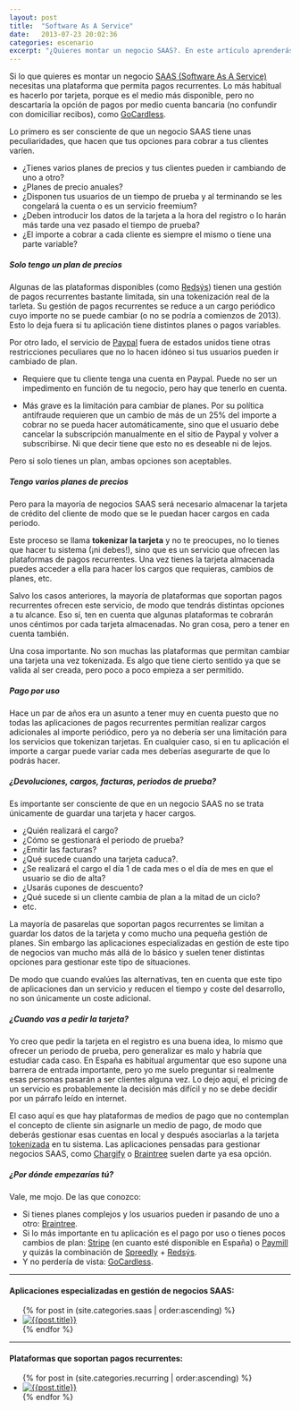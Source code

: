 ```yaml
---
layout: post
title:  "Software As A Service"
date:   2013-07-23 20:02:36
categories: escenario
excerpt: "¿Quieres montar un negocio SAAS?. En este artículo aprenderás lo que requieres de tu pasarela de pago."
---
```


Si lo que quieres es montar un negocio [SAAS (Software As A Service)](http://es.wikipedia.org/wiki/SaaS) necesitas una plataforma que permita pagos recurrentes. Lo más habitual es hacerlo por tarjeta, porque es el medio más disponible, pero no descartaría la opción de pagos por medio cuenta bancaria (no confundir con domiciliar recibos), como [GoCardless](/gocardless/). 

Lo primero es ser consciente de que un negocio SAAS tiene unas peculiaridades, que hacen que tus opciones para cobrar a tus clientes varíen.

- ¿Tienes varios planes de precios y tus clientes pueden ir cambiando de uno a otro?
- ¿Planes de precio anuales?
- ¿Disponen tus usuarios de un tiempo de prueba y al terminando se les congelará la cuenta o es un servicio freemium?
- ¿Deben introducir los datos de la tarjeta a la hora del registro o lo harán más tarde una vez pasado el tiempo de prueba?
- ¿El importe a cobrar a cada cliente es siempre el mismo o tiene una parte variable?

##### Solo tengo un plan de precios

Algunas de las plataformas disponibles (como [Redsýs](/redsys/)) tienen una gestión de pagos recurrentes bastante limitada, sin una tokenización real de la tarleta. Su gestión de pagos recurrentes se reduce a un cargo periódico cuyo importe no se puede cambiar (o no se podría a comienzos de 2013). Esto lo deja fuera si tu aplicación tiene distintos planes o pagos variables.

Por otro lado, el servicio de [Paypal](/paypal/) fuera de estados unidos tiene otras restricciones peculiares que no lo hacen idóneo si tus usuarios pueden ir cambiado de plan.

- Requiere que tu cliente tenga una cuenta en Paypal. Puede no ser un impedimento en función de tu negocio, pero hay que tenerlo en cuenta.

- Más grave es la limitación para cambiar de planes. Por su política antifraude requieren que un cambio de más de un 25% del importe a cobrar no se pueda hacer automáticamente, sino que el usuario debe cancelar la subscripción manualmente en el sitio de Paypal y volver a subscribirse. Ni que decir tiene que esto no es deseable ni de lejos.

Pero si solo tienes un plan, ambas opciones son aceptables.

##### Tengo varios planes de precios

Pero para la mayoría de negocios SAAS será necesario almacenar la tarjeta de crédito del cliente de modo que se le puedan hacer cargos en cada periodo. 

Este proceso se llama **tokenizar la tarjeta** y no te preocupes, no lo tienes que hacer tu sistema (¡ni debes!), sino que es un servicio que ofrecen las plataformas de pagos recurrentes. Una vez tienes la tarjeta almacenada puedes acceder a ella para hacer los cargos que requieras, cambios de planes, etc.

Salvo los casos anteriores, la mayoría de plataformas que soportan pagos recurrentes ofrecen este servicio, de modo que tendrás distintas opciones a tu alcance. Eso sí, ten en cuenta que algunas plataformas te cobrarán unos céntimos por cada tarjeta almacenadas. No gran cosa, pero a tener en cuenta también.

Una cosa importante. No son muchas las plataformas que permitan cambiar una tarjeta una vez tokenizada. Es algo que tiene cierto sentido ya que se valida al ser creada, pero poco a poco empieza a ser permitido.

##### Pago por uso

Hace un par de años era un asunto a tener muy en cuenta puesto que no todas las aplicaciones de pagos recurrentes  permitían realizar cargos adicionales al importe periódico, pero ya no debería ser una limitación para los servicios que tokenizan tarjetas. En cualquier caso, si en tu aplicación el importe a cargar puede variar cada mes deberías asegurarte de que lo podrás hacer.
  
##### ¿Devoluciones, cargos, facturas, periodos de prueba?

Es importante ser consciente de que en un negocio SAAS no se trata únicamente de guardar una tarjeta y hacer cargos. 

- ¿Quién realizará el cargo?
- ¿Cómo se gestionará el periodo de prueba?
- ¿Emitir las facturas?
- ¿Qué sucede cuando una tarjeta caduca?.
- ¿Se realizará el cargo el día 1 de cada mes o el día de mes en que el usuario se dio de alta?
- ¿Usarás cupones de descuento?
- ¿Qué sucede si un cliente cambia de plan a la mitad de un ciclo?
- etc.

La mayoría de pasarelas que soportan pagos recurrentes se limitan a guardar los datos de la tarjeta y como mucho una pequeña gestión de planes. Sin embargo las aplicaciones especializadas en gestión de este tipo de negocios van mucho más allá de lo básico y suelen tener distintas opciones para gestionar este tipo de situaciones.

De modo que cuando evalúes las alternativas, ten en cuenta que este tipo de aplicaciones dan un servicio y reducen el tiempo y coste del desarrollo, no son únicamente un coste adicional.

##### ¿Cuando vas a pedir la tarjeta?

Yo creo que pedir la tarjeta en el registro es una buena idea, lo mismo que ofrecer un periodo de prueba, pero generalizar es malo y habría que estudiar cada caso. En España es habitual argumentar que eso supone una barrera de entrada importante, pero yo me suelo preguntar si realmente esas personas pasarán a ser clientes alguna vez. Lo dejo aquí, el pricing de un servicio es probablemente la decisión más difícil y no se debe decidir por un párrafo leído en internet.

El caso aquí es que hay plataformas de medios de pago que no contemplan el concepto de cliente sin asignarle un medio de pago, de modo que deberás gestionar esas cuentas en local y después asociarlas a la tarjeta [tokenizada](/tokenizar/) en tu sistema. Las aplicaciones pensadas para gestionar negocios SAAS, como [Chargify](/chargify/) o [Braintree](/braintree/) suelen darte ya esa opción.

##### ¿Por dónde empezarías tú?

Vale, me mojo. De las que conozco:

- Si tienes planes complejos y los usuarios pueden ir pasando de uno a otro: [Braintree](/braintree/).
- Si lo más importante en tu aplicación es el pago por uso o tienes pocos cambios de plan: [Stripe](/stripe/) (en cuanto esté disponible en España) o [Paymill](/paymill/) y quizás la combinación de [Spreedly](/spreedly/) + [Redsýs](/redsys/).
- Y no perdería de vista: [GoCardless](/gocardless/).

<hr/>

<h4>Aplicaciones especializadas en gestión de negocios SAAS:</h4>

<ul class="small-block-grid-3 large-block-grid-6">
{% for post in (site.categories.saas | order:ascending) %}
  <li><a href="{{ post.url }}" title="{{post.title}}"><img src="{{ post.gw_logo }}" alt="{{post.title}}"/></a></li>
{% endfor %}
</ul>


<hr/>

<h4>Plataformas que soportan pagos recurrentes:</h4>

<ul class="small-block-grid-3 large-block-grid-6">
{% for post in (site.categories.recurring | order:ascending) %}
  <li><a href="{{ post.url }}" title="{{post.title}}"><img src="{{ post.gw_logo }}" alt="{{post.title}}"/></a></li>
{% endfor %}
</ul>
